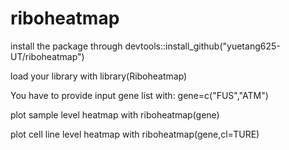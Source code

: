 # riboheatmap
install the package through devtools::install_github("yuetang625-UT/riboheatmap") 

load your library with library(Riboheatmap) 

You have to provide input gene list with: gene=c("FUS","ATM") 

plot sample level heatmap with riboheatmap(gene)

plot cell line level heatmap with riboheatmap(gene,cl=TURE)
